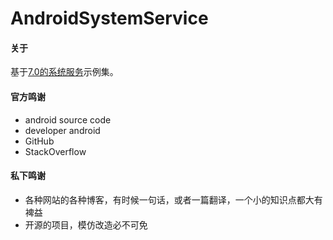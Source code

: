 # AndroidSystemService

#### 关于 ####
基于[7.0的系统服务](http://localhost:4000/2017/02/22/android-system-service-all/)示例集。

#### 官方鸣谢 ####
- android source code
- developer android
- GitHub
- StackOverflow

#### 私下鸣谢 ####
- 各种网站的各种博客，有时候一句话，或者一篇翻译，一个小的知识点都大有裨益
- 开源的项目，模仿改造必不可免
